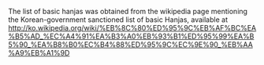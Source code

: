 The list of basic hanjas was obtained from the wikipedia page mentioning the Korean-government sanctioned list of basic Hanjas,
available at http://ko.wikipedia.org/wiki/%EB%8C%80%ED%95%9C%EB%AF%BC%EA%B5%AD_%EC%A4%91%EA%B3%A0%EB%93%B1%ED%95%99%EA%B5%90_%EA%B8%B0%EC%B4%88%ED%95%9C%EC%9E%90_%EB%AA%A9%EB%A1%9D
